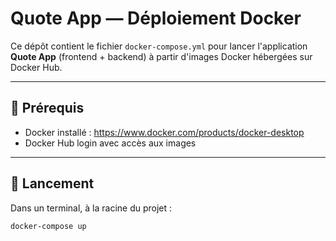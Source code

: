 # Quote App — Déploiement Docker

Ce dépôt contient le fichier `docker-compose.yml` pour lancer l'application **Quote App** (frontend + backend) à partir d'images Docker hébergées sur Docker Hub.

---

## 🔧 Prérequis

- Docker installé : https://www.docker.com/products/docker-desktop
- Docker Hub login avec accès aux images

---

## 🚀 Lancement

Dans un terminal, à la racine du projet :

```bash
docker-compose up
